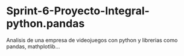 # Sprint-6-Proyecto-Integral-python.pandas
Analisis de una empresa de videojuegos con python y librerias como pandas, mathplotlib...
